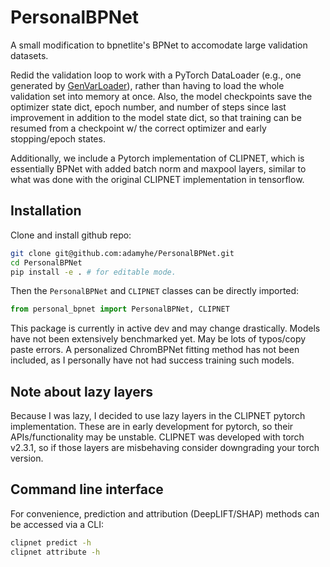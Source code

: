 # PersonalBPNet

A small modification to bpnetlite's BPNet to accomodate large validation datasets.

Redid the validation loop to work with a PyTorch DataLoader (e.g., one generated by [GenVarLoader](https://genvarloader.readthedocs.io/en/latest/)), rather than having to load the whole validation set into memory at once. Also, the model checkpoints save the optimizer state dict, epoch number, and number of steps since last improvement in addition to the model state dict, so that training can be resumed from a checkpoint w/ the correct optimizer and early stopping/epoch states.

Additionally, we include a Pytorch implementation of CLIPNET, which is essentially BPNet with added batch norm and maxpool layers, similar to what was done with the original CLIPNET implementation in tensorflow.

## Installation

Clone and install github repo:

```sh
git clone git@github.com:adamyhe/PersonalBPNet.git
cd PersonalBPNet
pip install -e . # for editable mode.
```

Then the `PersonalBPNet` and `CLIPNET` classes can be directly imported:

```python
from personal_bpnet import PersonalBPNet, CLIPNET
```

This package is currently in active dev and may change drastically. Models have not been extensively benchmarked yet. May be lots of typos/copy paste errors. A personalized ChromBPNet fitting method has not been included, as I personally have not had success training such models.

## Note about lazy layers

Because I was lazy, I decided to use lazy layers in the CLIPNET pytorch implementation. These are in early development for pytorch, so their APIs/functionality may be unstable. CLIPNET was developed with torch v2.3.1, so if those layers are misbehaving consider downgrading your torch version.

## Command line interface

For convenience, prediction and attribution (DeepLIFT/SHAP) methods can be accessed via a CLI:

```bash
clipnet predict -h
clipnet attribute -h
```
